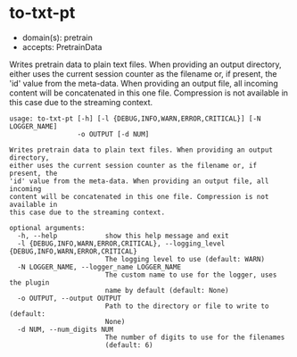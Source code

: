 # to-txt-pt

* domain(s): pretrain
* accepts: PretrainData

Writes pretrain data to plain text files.
When providing an output directory, either uses the current session counter as the filename or, if present, the 'id' value from the meta-data.
When providing an output file, all incoming content will be concatenated in this one file. Compression is not available in this case due to the streaming context.

```
usage: to-txt-pt [-h] [-l {DEBUG,INFO,WARN,ERROR,CRITICAL}] [-N LOGGER_NAME]
                 -o OUTPUT [-d NUM]

Writes pretrain data to plain text files. When providing an output directory,
either uses the current session counter as the filename or, if present, the
'id' value from the meta-data. When providing an output file, all incoming
content will be concatenated in this one file. Compression is not available in
this case due to the streaming context.

optional arguments:
  -h, --help            show this help message and exit
  -l {DEBUG,INFO,WARN,ERROR,CRITICAL}, --logging_level {DEBUG,INFO,WARN,ERROR,CRITICAL}
                        The logging level to use (default: WARN)
  -N LOGGER_NAME, --logger_name LOGGER_NAME
                        The custom name to use for the logger, uses the plugin
                        name by default (default: None)
  -o OUTPUT, --output OUTPUT
                        Path to the directory or file to write to (default:
                        None)
  -d NUM, --num_digits NUM
                        The number of digits to use for the filenames
                        (default: 6)
```
